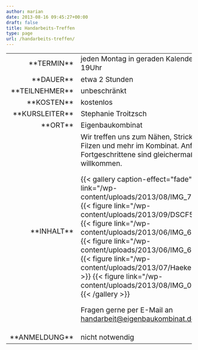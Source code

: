 ```yaml
---
author: marian
date: 2013-08-16 09:45:27+00:00
draft: false
title: Handarbeits-Treffen
type: page
url: /handarbeits-treffen/
---
```


<table >
<tbody style="font-size: 1.2em;" >
<tr >

<td style="width: 20%; text-align: right;" >**TERMIN**
</td>

<td style="text-align: left;" >jeden Montag in geraden Kalenderwochen 19Uhr
</td>
</tr>
<tr >

<td style="width: 20%; text-align: right;" >**DAUER**
</td>

<td style="text-align: left;" >etwa 2 Stunden
</td>
</tr>
<tr >

<td style="width: 20%; text-align: right;" >**TEILNEHMER**
</td>

<td style="text-align: left;" >unbeschränkt
</td>
</tr>
<tr >

<td style="width: 20%; text-align: right;" >**KOSTEN**
</td>

<td style="text-align: left;" >kostenlos
</td>
</tr>
<tr >

<td style="width: 20%; text-align: right;" >**KURSLEITER**
</td>

<td style="text-align: left;" >Stephanie Troitzsch
</td>
</tr>
<tr >

<td style="width: 20%; text-align: right;" >**ORT**
</td>

<td style="text-align: left;" >Eigenbaukombinat
</td>
</tr>
<tr >

<td style="width: 20%; text-align: right;" >**INHALT**
</td>

<td style="text-align: left;" >Wir treffen uns zum Nähen, Stricken, Häkeln, Filzen und mehr im Kombinat. Anfänger und Fortgeschrittene sind gleichermaßen willkommen.


{{< gallery caption-effect="fade" >}}
  {{< figure link="/wp-content/uploads/2013/08/IMG_70651.jpg" >}}
{{< figure link="/wp-content/uploads/2013/09/DSCF5961.jpg" >}}
{{< figure link="/wp-content/uploads/2013/06/IMG_69222.jpg" >}}
{{< figure link="/wp-content/uploads/2013/06/IMG_69229.jpg" >}}
{{< figure link="/wp-content/uploads/2013/07/Haekelhut_kleiner.jpg" >}}
{{< figure link="/wp-content/uploads/2013/08/IMG_07251.jpg" >}}
{{< /gallery >}}

Fragen gerne per E-Mail an handarbeit@eigenbaukombinat.de
</td>
</tr>
<tr >

<td style="width: 20%; text-align: right;" >**ANMELDUNG**
</td>

<td style="text-align: left;" >nicht notwendig
</td>
</tr>
</tbody>
</table>
